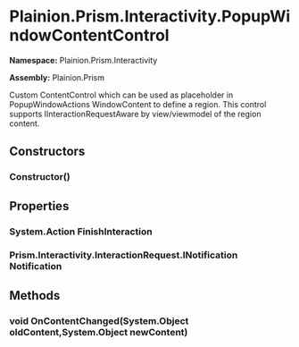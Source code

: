
# Plainion.Prism.Interactivity.PopupWindowContentControl

**Namespace:** Plainion.Prism.Interactivity

**Assembly:** Plainion.Prism

Custom ContentControl which can be used as placeholder in PopupWindowActions WindowContent to define a region. This control supports IInteractionRequestAware by view/viewmodel of the region content.


## Constructors

### Constructor()


## Properties

### System.Action FinishInteraction

### Prism.Interactivity.InteractionRequest.INotification Notification


## Methods

### void OnContentChanged(System.Object oldContent,System.Object newContent)
